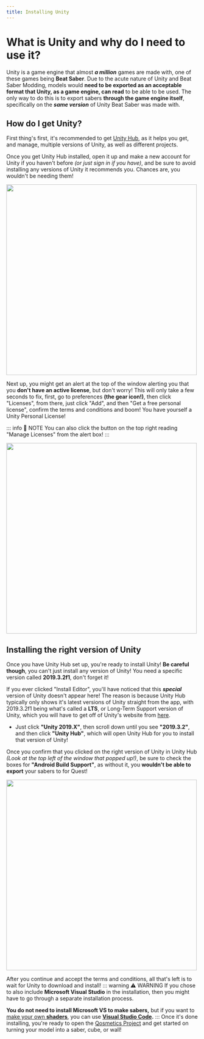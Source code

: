 ```yaml
---
title: Installing Unity
---
```

# What is Unity and why do I need to use it?
Unity is a game engine that almost ***a million*** games are made with, one of these games being **Beat Saber**. Due to the acute nature of Unity and Beat Saber Modding, models would **need to be exported as an acceptable format that Unity, as a game engine, can read** to be able to be used. The only way to do this is to export sabers **through the game engine itself**, specifically on the ***same version*** of Unity Beat Saber was made with.

## How do I get Unity?
First thing's first, it's recommended to get [Unity Hub](https://unity.com/download), as it helps you get, and manage, multiple versions of Unity, as well as different projects.

Once you get Unity Hub installed, open it up and make a new account for Unity if you haven't before *(or just sign in if you have)*, and be sure to avoid installing any versions of Unity it recommends you. Chances are, you wouldn't be needing them!

<img src="\images\Skip Install Example.jpg" width="500">

Next up, you might get an alert at the top of the window alerting you that you **don't have an active license**, but don't worry! This will only take a few seconds to fix, first, go to preferences **(the gear icon!)**, then click "Licenses", from there, just click "Add", and then "Get a free personal license", confirm the terms and conditions and boom! You have yourself a Unity Personal License!

::: info :speech_balloon: NOTE
You can also click the button on the top right reading "Manage Licenses" from the alert box!
:::

<img src="\images\Activate License Example.jpg" width="500">

## Installing the right version of Unity
Once you have Unity Hub set up, you're ready to install Unity! **Be careful though**, you can't just install any version of Unity! You need a specific version called **2019.3.2f1**, don't forget it!

If you ever clicked "Install Editor", you'll have noticed that this ***special*** version of Unity doesn't appear here! The reason is because Unity Hub typically only shows it's latest versions of Unity straight from the app, with 2019.3.2f1 being what's called a **LTS**, or Long-Term Support version of Unity, which you will have to get off of Unity's website from [here](https://unity.com/releases/editor/archive). 
- Just click **"Unity 2019.X"**, then scroll down until you see **"2019.3.2"**, and then click **"Unity Hub"**, which will open Unity Hub for you to install that version of Unity!

Once you confirm that you clicked on the right version of Unity in Unity Hub *(Look at the top left of the window that popped up!)*, be sure to check the boxes for **"Android Build Support"**, as without it, you **wouldn't be able to export** your sabers to for Quest!

<img src="\images\Installing Editor Example.jpg" width="500">

After you continue and accept the terms and conditions, all that's left is to wait for Unity to download and install!
::: warning  :warning: WARNING
 If you chose to also include **Microsoft Visual Studio** in the installation, then you might have to go through a separate installation process.
 
 **You do not need to install Microsoft VS to make sabers,** but if you want to [make your own **shaders**](/WIP), you can use **[Visual Studio Code](https://code.visualstudio.com).**
:::
Once it's done installing, you're ready to open the [Qosmetics Project](/WIP) and get started on turning your model into a saber, cube, or wall!